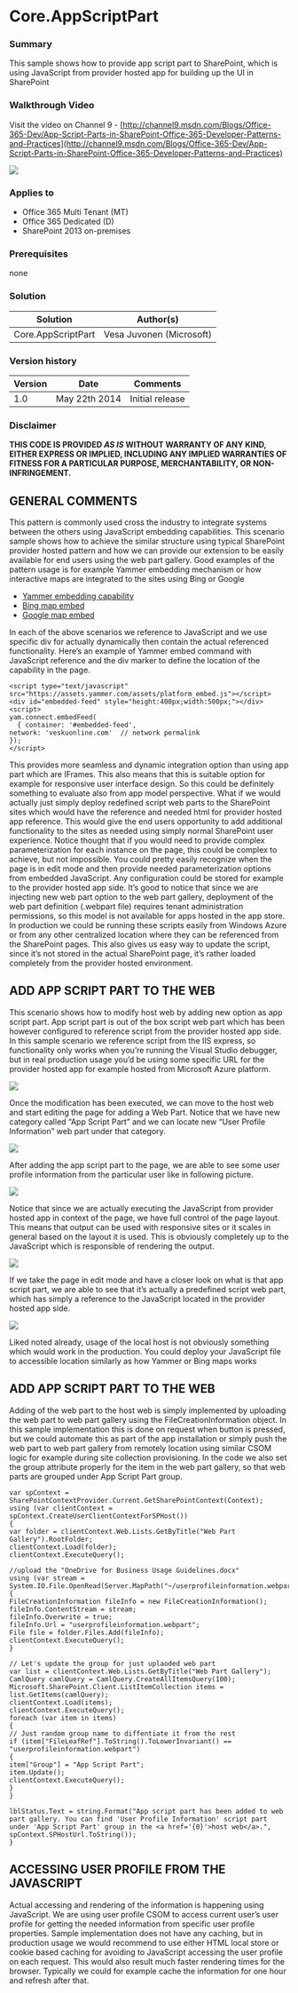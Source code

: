 # Core.AppScriptPart #

### Summary ###
This sample shows how to provide app script part to SharePoint, which is using JavaScript from provider hosted app for building up the UI in SharePoint

### Walkthrough Video ###
Visit the video on Channel 9 - [http://channel9.msdn.com/Blogs/Office-365-Dev/App-Script-Parts-in-SharePoint-Office-365-Developer-Patterns-and-Practices](http://channel9.msdn.com/Blogs/Office-365-Dev/App-Script-Parts-in-SharePoint-Office-365-Developer-Patterns-and-Practices)

![](http://i.imgur.com/cpZnC76.png)

### Applies to ###
-  Office 365 Multi Tenant (MT)
-  Office 365 Dedicated (D)
-  SharePoint 2013 on-premises

### Prerequisites ###
none

### Solution ###
Solution | Author(s)
---------|----------
Core.AppScriptPart | Vesa Juvonen (Microsoft)

### Version history ###
Version  | Date | Comments
---------| -----| --------
1.0  | May 22th 2014 | Initial release

### Disclaimer ###
**THIS CODE IS PROVIDED *AS IS* WITHOUT WARRANTY OF ANY KIND, EITHER EXPRESS OR IMPLIED, INCLUDING ANY IMPLIED WARRANTIES OF FITNESS FOR A PARTICULAR PURPOSE, MERCHANTABILITY, OR NON-INFRINGEMENT.**


## GENERAL COMMENTS
This pattern is commonly used cross the industry to integrate systems between the others using JavaScript embedding capabilities. This scenario sample shows how to achieve the similar structure using typical SharePoint provider hosted pattern and how we can provide our extension to be easily available for end users using the web part gallery.
Good examples of the pattern usage is for example Yammer embedding mechanism or how interactive maps are integrated to the sites using Bing or Google

- [Yammer embedding capability](https://developer.yammer.com/connect/)
- [Bing map embed](http://www.microsoft.com/web/post/using-the-bing-maps-api)
- [Google map embed](https://developers.google.com/maps/documentation/javascript/tutorial#Loading_the_Maps_API)


In each of the above scenarios we reference to JavaScript and we use specific div for actually dynamically then contain the actual referenced functionality. Here’s an example of Yammer embed command with JavaScript reference and the div marker to define the location of the capability in the page.

    <script type="text/javascript" src="https://assets.yammer.com/assets/platform_embed.js"></script>
    <div id="embedded-feed" style="height:400px;width:500px;"></div> 
    <script>
    yam.connect.embedFeed(
      { container: '#embedded-feed',
    network: 'veskuonline.com'  // network permalink
    });
    </script>

This provides more seamless and dynamic integration option than using app part which are IFrames. This also means that this is suitable option for example for responsive user interface design. So this could be definitely something to evaluate also from app model perspective. What if we would actually just simply deploy redefined script web parts to the SharePoint sites which would have the reference and needed html for provider hosted app reference. This would give the end users opportunity to add additional functionality to the sites as needed using simply normal SharePoint user experience.
Notice thought that if you would need to provide complex parameterization for each instance on the page, this could be complex to achieve, but not impossible. You could pretty easily recognize when the page is in edit mode and then provide needed parameterization options from embedded JavaScript. Any configuration could be stored for example to the provider hosted app side. It’s good to notice that since we are injecting new web part option to the web part gallery, deployment of the web part definition (.webpart file) requires tenant administration permissions, so this model is not available for apps hosted in the app store.
In production we could be running these scripts easily from Windows Azure or from any other centralized location where they can be referenced from the SharePoint pages. This also gives us easy way to update the script, since it’s not stored in the actual SharePoint page, it’s rather loaded completely from the provider hosted environment. 


##  ADD APP SCRIPT PART TO THE WEB ##
This scenario shows how to modify host web by adding new option as app script part. App script part is out of the box script web part which has been however configured to reference script from the provider hosted app side. In this sample scenario we reference script from the IIS express, so functionality only works when you’re running the Visual Studio debugger, but in real production usage you’d be using some specific URL for the provider hosted app for example hosted from Microsoft Azure platform.

![](http://i.imgur.com/zyrDWtv.png)

Once the modification has been executed, we can move to the host web and start editing the page for adding a Web Part. Notice that we have new category called “App Script Part” and we can locate new “User Profile Information” web part under that category.

![](http://i.imgur.com/MGVhj3I.png)

After adding the app script part to the page, we are able to see some user profile information from the particular user like in following picture.

![](http://i.imgur.com/i3YlWrk.png)

Notice that since we are actually executing the JavaScript from provider hosted app in context of the page, we have full control of the page layout. This means that output can be used with responsive sites or it scales in general based on the layout it is used. This is obviously completely up to the JavaScript which is responsible of rendering the output.

![](http://i.imgur.com/jS7HzCK.png)

If we take the page in edit mode and have a closer look on what is that app script part, we are able to see that it’s actually a predefined script web part, which has simply a reference to the JavaScript located in the provider hosted app side.

![](http://i.imgur.com/GdCpRHf.png)

Liked noted already, usage of the local host is not obviously something which would work in the production. You could deploy your JavaScript file to accessible location similarly as how Yammer or Bing maps works

##  ADD APP SCRIPT PART TO THE WEB ##
Adding of the web part to the host web is simply implemented by uploading the web part to web part gallery using the FileCreationInformation object. In this sample implementation this is done on request when button is pressed, but we could automate this as part of the app installation or simply push the web part to web part gallery from remotely location using similar CSOM logic for example during site collection provisioning. In the code we also set the group attribute properly for the item in the web part gallery, so that web parts are grouped under App Script Part group.

    var spContext = SharePointContextProvider.Current.GetSharePointContext(Context);
    using (var clientContext = spContext.CreateUserClientContextForSPHost())
    {
    var folder = clientContext.Web.Lists.GetByTitle("Web Part Gallery").RootFolder;
    clientContext.Load(folder);
    clientContext.ExecuteQuery();
    
    //upload the "OneDrive for Business Usage Guidelines.docx"
    using (var stream = System.IO.File.OpenRead(Server.MapPath("~/userprofileinformation.webpart")))
    {
    FileCreationInformation fileInfo = new FileCreationInformation();
    fileInfo.ContentStream = stream;
    fileInfo.Overwrite = true;
    fileInfo.Url = "userprofileinformation.webpart";
    File file = folder.Files.Add(fileInfo);
    clientContext.ExecuteQuery();
    }
    
    // Let's update the group for just uplaoded web part
    var list = clientContext.Web.Lists.GetByTitle("Web Part Gallery");
    CamlQuery camlQuery = CamlQuery.CreateAllItemsQuery(100);
    Microsoft.SharePoint.Client.ListItemCollection items = list.GetItems(camlQuery);
    clientContext.Load(items);
    clientContext.ExecuteQuery();
    foreach (var item in items)
    {
    // Just random group name to diffentiate it from the rest
    if (item["FileLeafRef"].ToString().ToLowerInvariant() == "userprofileinformation.webpart")
    {
    item["Group"] = "App Script Part";
    item.Update();
    clientContext.ExecuteQuery();
    }
    }
    
    lblStatus.Text = string.Format("App script part has been added to web part gallery. You can find 'User Profile Information' script part under 'App Script Part' group in the <a href='{0}'>host web</a>.", spContext.SPHostUrl.ToString());
    }
    
##  ACCESSING USER PROFILE FROM THE JAVASCRIPT ##
Actual accessing and rendering of the information is happening using JavaScript. We are using user profile CSOM to access current user’s user profile for getting the needed information from specific user profile properties. Sample implementation does not have any caching, but in production usage we would recommend to use either HTML local store or cookie based caching for avoiding to JavaScript accessing the user profile on each request. This would also result much faster rendering times for the browser. Typically we could for example cache the information for one hour and refresh after that.